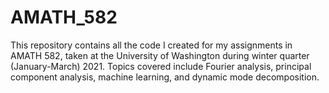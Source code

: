 # AMATH_582

This repository contains all the code I created for my assignments in AMATH 582, taken at the University of Washington during winter quarter (January-March) 2021. Topics covered include Fourier analysis, principal component analysis, machine learning, and dynamic mode decomposition.
